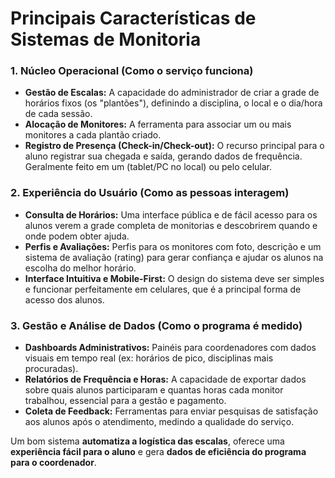 # Principais Características de Sistemas de Monitoria



### 1. Núcleo Operacional (Como o serviço funciona)

-   **Gestão de Escalas:** A capacidade do administrador de criar a grade de horários fixos (os "plantões"), definindo a disciplina, o local e o dia/hora de cada sessão.
-   **Alocação de Monitores:** A ferramenta para associar um ou mais monitores a cada plantão criado.
-   **Registro de Presença (Check-in/Check-out):** O recurso principal para o aluno registrar sua chegada e saída, gerando dados de frequência. Geralmente feito em um (tablet/PC no local) ou pelo celular.

### 2. Experiência do Usuário (Como as pessoas interagem)

-   **Consulta de Horários:** Uma interface pública e de fácil acesso para os alunos verem a grade completa de monitorias e descobrirem quando e onde podem obter ajuda.
-   **Perfis e Avaliações:** Perfis para os monitores com foto, descrição e um sistema de avaliação (rating) para gerar confiança e ajudar os alunos na escolha do melhor horário.
-   **Interface Intuitiva e Mobile-First:** O design do sistema deve ser simples e funcionar perfeitamente em celulares, que é a principal forma de acesso dos alunos.

### 3. Gestão e Análise de Dados (Como o programa é medido)

-   **Dashboards Administrativos:** Painéis para coordenadores com dados visuais em tempo real (ex: horários de pico, disciplinas mais procuradas).
-   **Relatórios de Frequência e Horas:** A capacidade de exportar dados sobre quais alunos participaram e quantas horas cada monitor trabalhou, essencial para a gestão e pagamento.
-   **Coleta de Feedback:** Ferramentas para enviar pesquisas de satisfação aos alunos após o atendimento, medindo a qualidade do serviço.

Um bom sistema **automatiza a logística das escalas**, oferece uma **experiência fácil para o aluno** e gera **dados de eficiência do programa para o coordenador**.

